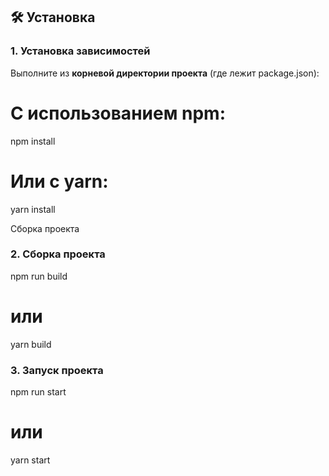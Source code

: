 ## 🛠 Установка

### 1. Установка зависимостей
Выполните из **корневой директории проекта** (где лежит package.json):
# С использованием npm:
npm install
# Или с yarn:
yarn install


Сборка проекта
### 2. Сборка проекта
npm run build
# или
yarn build


### 3. Запуск проекта
npm run start
# или
yarn start



